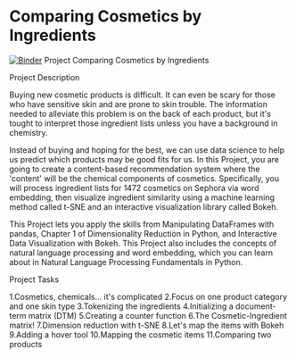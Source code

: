 # Comparing Cosmetics by Ingredients
[![Binder](https://mybinder.org/badge_logo.svg)](https://mybinder.org/v2/gh/barketi-ahlem/projet/main)
Project Comparing Cosmetics by Ingredients

Project Description

Buying new cosmetic products is difficult. It can even be scary for those who have sensitive skin and are prone to skin trouble. The information needed to alleviate this problem is on the back of each product, but it's tought to interpret those ingredient lists unless you have a background in chemistry.


Instead of buying and hoping for the best, we can use data science to help us predict which products may be good fits for us. In this Project, you are going to create a content-based recommendation system where the 'content' will be the chemical components of cosmetics. Specifically, you will process ingredient lists for 1472 cosmetics on Sephora via word embedding, then visualize ingredient similarity using a machine learning method called t-SNE and an interactive visualization library called Bokeh.

This Project lets you apply the skills from Manipulating DataFrames with pandas, Chapter 1 of Dimensionality Reduction in Python, and Interactive Data Visualization with Bokeh. This Project also includes the concepts of natural language processing and word embedding, which you can learn about in Natural Language Processing Fundamentals in Python.

Project Tasks

1.Cosmetics, chemicals... it's complicated
2.Focus on one product category and one skin type
3.Tokenizing the ingredients
4.Initializing a document-term matrix (DTM)
5.Creating a counter function
6.The Cosmetic-Ingredient matrix!
7.Dimension reduction with t-SNE
8.Let's map the items with Bokeh
9.Adding a hover tool
10.Mapping the cosmetic items
11.Comparing two products
